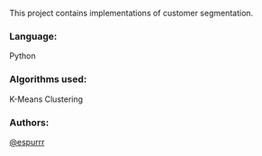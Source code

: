 This project contains implementations of customer segmentation.

### Language: 
Python <br />
### Algorithms used: 
K-Means Clustering <br />
### Authors: <br />
[@espurrr](https://github.com/espurrr)
